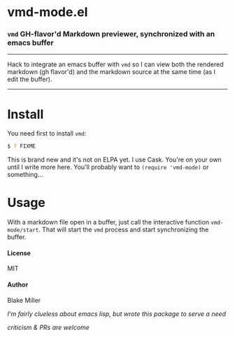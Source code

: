 # vmd-mode.el

### `vmd` GH-flavor'd Markdown previewer, synchronized with an emacs buffer

-------

Hack to integrate an emacs buffer with `vmd` so I can view both the rendered markdown (gh flavor'd)
and the markdown source at the same time (as I edit the buffer).

-----------

# Install

You need first to install `vmd`:

```bash
$ ? FIXME
```

This is brand new and it's not on ELPA yet. I use Cask. You're on your own until I write more here. You'll probably want to `(require 'vmd-mode)` or something...


# Usage

With a markdown file open in a buffer, just call the interactive function `vmd-mode/start`. That will start the `vmd` process and start synchronizing the buffer.

#### License

MIT

#### Author

Blake Miller

*I'm fairly clueless about emacs lisp, but wrote this package to serve a need*

*criticism & PRs are welcome*